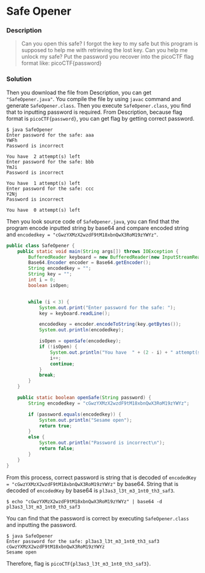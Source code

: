 # Safe Opener
### Description
> Can you open this safe? I forgot the key to my safe but this program is supposed to help me with retrieving the lost key. Can you help me unlock my safe? Put the password you recover into the picoCTF flag format like: picoCTF{password}

### Solution
Then you download the file from Description, you can get `"SafeOpener.java"`.
You compile the file by using `javac` command and generate `SafeOpener.class`.
Then you execute `SafeOpener.class`, you find that to inputting password is required.
From Description, because flag format is `picoCTF{password}`, you can get flag by getting correct password.
```
$ java SafeOpener
Enter password for the safe: aaa
YWFh
Password is incorrect

You have  2 attempt(s) left
Enter password for the safe: bbb
YmJi
Password is incorrect

You have  1 attempt(s) left
Enter password for the safe: ccc
Y2Nj
Password is incorrect

You have  0 attempt(s) left
```

Then you look source code of `SafeOpener.java`, you can find that the program encode inputted string by base64 and compare encoded string and `encodedkey = "cGwzYXMzX2wzdF9tM18xbnQwX3RoM19zYWYz"`.
```java
public class SafeOpener {
    public static void main(String args[]) throws IOException {
        BufferedReader keyboard = new BufferedReader(new InputStreamReader(System.in));
        Base64.Encoder encoder = Base64.getEncoder();
        String encodedkey = "";
        String key = "";
        int i = 0;
        boolean isOpen;


        while (i < 3) {
            System.out.print("Enter password for the safe: ");
            key = keyboard.readLine();

            encodedkey = encoder.encodeToString(key.getBytes());
            System.out.println(encodedkey);

            isOpen = openSafe(encodedkey);
            if (!isOpen) {
                System.out.println("You have  " + (2 - i) + " attempt(s) left");
                i++;
                continue;
            }
            break;
        }
    }

    public static boolean openSafe(String password) {
        String encodedkey = "cGwzYXMzX2wzdF9tM18xbnQwX3RoM19zYWYz";

        if (password.equals(encodedkey)) {
            System.out.println("Sesame open");
            return true;
        }
        else {
            System.out.println("Password is incorrect\n");
            return false;
        }
    }
}
```

From this process, correct password is string that is decoded of `encodedKey = "cGwzYXMzX2wzdF9tM18xbnQwX3RoM19zYWYz"` by base64.
String that is decoded of `encodedKey` by base64 is `pl3as3_l3t_m3_1nt0_th3_saf3`.
```
$ echo "cGwzYXMzX2wzdF9tM18xbnQwX3RoM19zYWYz" | base64 -d
pl3as3_l3t_m3_1nt0_th3_saf3
```

You can find that the password is correct by executing `SafeOpener.class` and inputting the password.
```
$ java SafeOpener
Enter password for the safe: pl3as3_l3t_m3_1nt0_th3_saf3
cGwzYXMzX2wzdF9tM18xbnQwX3RoM19zYWYz
Sesame open
```

Therefore, flag is `picoCTF{pl3as3_l3t_m3_1nt0_th3_saf3}`.